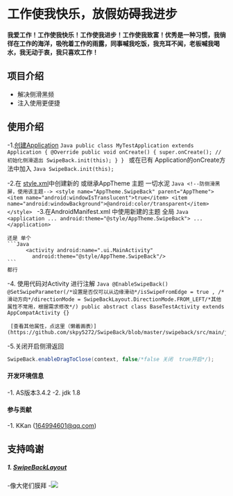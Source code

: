 # 工作使我快乐，放假妨碍我进步
**我爱工作！工作使我快乐！工作使我进步！工作使我致富！优秀是一种习惯，我徜徉在工作的海洋，吸吮着工作的雨露，同事喊我吃饭，我充耳不闻，老板喊我喝水，我无动于衷，我只喜欢工作！**

## 项目介绍
   - 解决侧滑黑频
   - 注入使用更便捷
## 使用介绍
   -1.[创建Application](https://github.com/skpy5272/SwipeBack/blob/master/app/src/main/java/com/kevin/swipeback/MyTestApplication.java)
     ```Java
    public class MyTestApplication extends Application {
     @Override
     public void onCreate() {
          super.onCreate();
           //初始化侧滑退出
           SwipeBack.init(this);
     }
    }
     ```
    或在已有 Application的onCreate方法中加入
     ```Java
        SwipeBack.init(this);
     ```

   -2.在 [style.xml](https://github.com/skpy5272/SwipeBack/blob/master/app/src/main/res/values/styles.xml)中创建新的 或继承AppTheme 主题 一切水泥
     ```Java
    <!--防侧滑黑屏，使用该主题-->
    <style name="AppTheme.SwipeBack" parent="AppTheme">
        <item name="android:windowIsTranslucent">true</item>
        <item name="android:windowBackground">@android:color/transparent</item>
    </style>
    ```
   -3.在AndroidManifest.xml 中使用新建的主题
    全局
    ```Java
    <application
        ...
          android:theme="@style/AppTheme.SwipeBack">
        ...
    </application>
    ```

    还是 单个
    ```Java
          <activity android:name=".ui.MainActivity"
            android:theme="@style/AppTheme.SwipeBack"/>
    ```
    都行

   -4. 使用代码对Activity 进行注解
    ```Java
    @EnableSwipeBack()
    @SetSwipeParameter(/*设置是否仅可以从边缘滑动*/isSwipeFromEdge = true ,
    /*滑动方向*/directionMode = SwipeBackLayout.DirectionMode.FROM_LEFT/*其他属性不常用，根据需求修改*/)
    public abstract class BaseTestActivity extends AppCompatActivity {}
    ```

     [查看其他属性，点这里（懒着画表）](https://github.com/skpy5272/SwipeBack/blob/master/swipeback/src/main/java/com/gw/swipeback/annotations/SetSwipeParameter.java)

   -5.关闭开启侧滑返回
```Java
SwipeBack.enableDragToClose(context, false/*false 关闭  true开启*/);
```


#### 开发环境信息
-1. AS版本3.4.2
-2. jdk 1.8

#### 参与贡献
-1. KKan (164994601@qq.com)


## 支持鸣谢
##### 1. [SwipeBackLayout](https://github.com/gongwen/SwipeBackLayout)
-像大佬们膜拜
-![ ](https://raw.githubusercontent.com/skpy5272/SwipeBack/master/img/mobai.gif)
